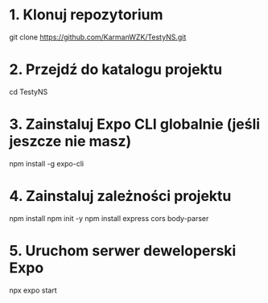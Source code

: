 # 1. Klonuj repozytorium
git clone https://github.com/KarmanWZK/TestyNS.git

# 2. Przejdź do katalogu projektu
cd TestyNS

# 3. Zainstaluj Expo CLI globalnie (jeśli jeszcze nie masz)
npm install -g expo-cli

# 4. Zainstaluj zależności projektu
npm install
npm init -y
npm install express cors body-parser

# 5. Uruchom serwer deweloperski Expo
npx expo start